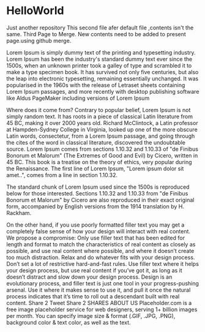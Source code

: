 # HelloWorld
Just another repository
This second file afer default file ,contents isn't the same.
Third Page to Merge.
New contents need to be added to present page.using github merge.

Lorem Ipsum is simply dummy text of the printing and typesetting industry. Lorem Ipsum has been the industry's standard dummy text ever since the 1500s, when an unknown printer took a galley of type and scrambled it to make a type specimen book. It has survived not only five centuries, but also the leap into electronic typesetting, remaining essentially unchanged. It was popularised in the 1960s with the release of Letraset sheets containing Lorem Ipsum passages, and more recently with desktop publishing software like Aldus PageMaker including versions of Lorem Ipsum

Where does it come from?
Contrary to popular belief, Lorem Ipsum is not simply random text. It has roots in a piece of classical Latin literature from 45 BC, making it over 2000 years old. Richard McClintock, a Latin professor at Hampden-Sydney College in Virginia, looked up one of the more obscure Latin words, consectetur, from a Lorem Ipsum passage, and going through the cites of the word in classical literature, discovered the undoubtable source. Lorem Ipsum comes from sections 1.10.32 and 1.10.33 of "de Finibus Bonorum et Malorum" (The Extremes of Good and Evil) by Cicero, written in 45 BC. This book is a treatise on the theory of ethics, very popular during the Renaissance. The first line of Lorem Ipsum, "Lorem ipsum dolor sit amet..", comes from a line in section 1.10.32.

The standard chunk of Lorem Ipsum used since the 1500s is reproduced below for those interested. Sections 1.10.32 and 1.10.33 from "de Finibus Bonorum et Malorum" by Cicero are also reproduced in their exact original form, accompanied by English versions from the 1914 translation by H. Rackham.

On the other hand, if you use poorly formatted filler text you may get a completely false sense of how your design will interact with real content. We propose a compromise: Only use filler text that has been edited for length and format to match the characteristics of real content as closely as possible, and use real content where possible, and where it doesn’t create too much distraction. Relax and do whatever fits with your design process. Don’t set a lot of restrictive hard-and-fast rules. Use filler text where it helps your design process, but use real content if you’ve got it, as long as it doesn’t distract and slow down your design process. Design is an evolutionary process, and filler text is just one tool in your progress-pushing arsenal. Use it where it makes sense to use it, and pull it once the natural process indicates that it’s time to roll out a descendant built with real content. Share 2 Tweet Share 2 SHARES ABOUT US Placeholder.com is a free image placeholder service for web designers, serving 1+ billion images per month. You can specify image size & format (.GIF, .JPG, .PNG), background color & text color, as well as the text. 
